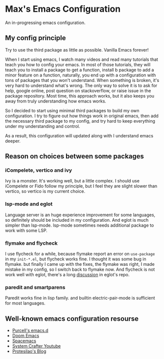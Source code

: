 # Max's Emacs Configuration

An in-progressing emacs configuration.

## My config principle

Try to use the third package as little as possible. Vanilla Emacs
forever!

When I start using emacs, I watch many videos and read many tutorials
that teach you how to config your emacs. In most of those tutorials,
they will teach you to install a package to get a function, install b
package to add a minor feature on a function, naturally, you end up
with a configuration with tons of packages that you won't
understand. When something is broken, it's very hard to understand
what's wrong. The only way to solve it is to ask for help, google
online, post question on stackoverflow, or raise issue in the package
repository. Most time, this approach works, but it also keeps you away
from truly understanding how emacs works.

So I decided to start using minimal third packages to build my own
configuration. I try to figure out how things work in original emacs,
then add the necessary third package to my config, and try hard to keep
everything under my understanding and control.

As a result, this configuration will updated along with I understand
emacs deeper.

## Reason on choices between some packages

### iCompelete, vertico and ivy

Ivy is a monster. It's working well, but a little complex. I should
use iCompelete or Fido follow my principle, but I feel they are slight
slower than vertico, so vertico is my current choice.

### lsp-mode and eglot

Language server is an huge experience improvement for some languages,
so definitely should be included in my configuration. And eglot is
much simpler than lsp-mode. lsp-mode sometimes needs additional
package to work with some LSP.

### flymake and flycheck

I use flycheck for a while, because flymake report an error on
`use-package` in my `init-*.el`, but flycheck works fine. I thought it
was some bug in flymake. but finally I came up with the fixes, the
flymake was right, I made mistake in my config, so I switch back to
flymake now. And flycheck is not work well with eglot, there's a long
[discussion](https://github.com/joaotavora/eglot/issues/596) in
eglot's repo.

### paredit and smartparens

Paredit works fine in lisp family. and builtin electric-pair-mode is
sufficient for most languages.

## Well-known emacs configuration resourse

- [Purcell's emacs.d](https://github.com/purcell/emacs.d)
- [Doom Emacs](https://github.com/hlissner/doom-emacs)
- [Spacemacs](https://github.com/syl20bnr/spacemacs)
- [System Crafter Youtube](https://www.youtube.com/c/SystemCrafters)
- [Protesilao's Blog](https://protesilaos.com/)
